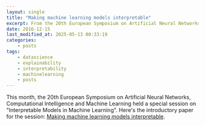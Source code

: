 ```yaml
---
layout: single
title: "Making machine learning models interpretable"
excerpt: From the 20th European Symposium on Artificial Neural Networks, Computational Intelligence and Machine Learning
date: 2016-12-15
last_modified_at: 2025-05-13 00:33:19
categories:
    - posts
tags:
    - datascience
    - explainability
    - interpretability
    - machinelearning
    - posts
---
```


This month, the 20th European Symposium on Artificial Neural Networks,
Computational Intelligence and Machine Learning held a special session
on "Interpretable Models in Machine Learning". Here's the introductory
paper for the session: [Making machine learning models
interpretable](https://pdfs.semanticscholar.org/ce0b/8b6fca7dc089548cc2e9aaac3bae82bb19da.pdf).
